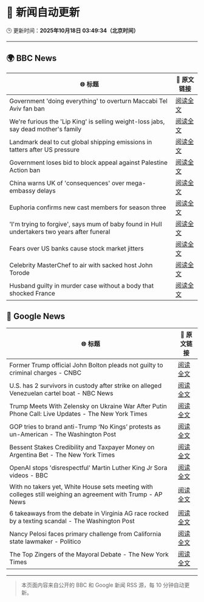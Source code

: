 # 🧠 新闻自动更新

🕒 更新时间：**2025年10月18日 03:49:34（北京时间）**

---

## 🌍 BBC News

| 🌐 标题 | 🔗 原文链接 |
|--------|-------------|
| Government 'doing everything' to overturn Maccabi Tel Aviv fan ban | [阅读全文](https://www.bbc.com/news/articles/c5ylxn8g2y2o?at_medium=RSS&at_campaign=rss) |
| We're furious the 'Lip King' is selling weight-loss jabs, say dead mother's family | [阅读全文](https://www.bbc.com/news/articles/c4gk0w95jyjo?at_medium=RSS&at_campaign=rss) |
| Landmark deal to cut global shipping emissions in tatters after US pressure | [阅读全文](https://www.bbc.com/news/articles/c3vnl0yxg53o?at_medium=RSS&at_campaign=rss) |
| Government loses bid to block appeal against Palestine Action ban | [阅读全文](https://www.bbc.com/news/articles/ce9dg5v43vmo?at_medium=RSS&at_campaign=rss) |
| China warns UK of 'consequences' over mega-embassy delays | [阅读全文](https://www.bbc.com/news/articles/c629j10gln8o?at_medium=RSS&at_campaign=rss) |
| Euphoria confirms new cast members for season three | [阅读全文](https://www.bbc.com/news/articles/c8eyk31w3j5o?at_medium=RSS&at_campaign=rss) |
| 'I'm trying to forgive', says mum of baby found in Hull undertakers two years after funeral | [阅读全文](https://www.bbc.com/news/articles/clykvp0424po?at_medium=RSS&at_campaign=rss) |
| Fears over US banks cause stock market jitters | [阅读全文](https://www.bbc.com/news/articles/c4gjz82wx4wo?at_medium=RSS&at_campaign=rss) |
| Celebrity MasterChef to air with sacked host John Torode | [阅读全文](https://www.bbc.com/news/articles/c1lqg2j8zj0o?at_medium=RSS&at_campaign=rss) |
| Husband guilty in murder case without a body that shocked France | [阅读全文](https://www.bbc.com/news/articles/crexz473pvxo?at_medium=RSS&at_campaign=rss) |

## 📰 Google News

| 🌐 标题 | 🔗 原文链接 |
|--------|-------------|
| Former Trump official John Bolton pleads not guilty to criminal charges - CNBC | [阅读全文](https://news.google.com/rss/articles/CBMidkFVX3lxTE1HcjZyVnhwYXMxQWtGdjRoS1dybmRMOHpxWXc0bmQ5alduWUFuamFTUHZrSHZfdHRTRDdWa2I3WGZMRXNKUmRZNzFMQU84YUljMV9vSzVXVkVDR18zSWxwR2QtVHV4Z3RORldHWlEwSEZvc1p5QUHSAXtBVV95cUxNS2wyRkZaM29pcHVPQ3o2ejdvSkJxdng2NHdPWUo5WjVBSF9LNWQ5aVNNMkxCYmFBVGR5ZG9GLUcxRTdteHFINFRqanEwRy1tZ2p3SEpKSlRMNTJFUFV6eE5XMXZ0ZXNXWlJtVUtfLWlnZExqVXNpS0RfcW8?oc=5) |
| U.S. has 2 survivors in custody after strike on alleged Venezuelan cartel boat - NBC News | [阅读全文](https://news.google.com/rss/articles/CBMirAFBVV95cUxPMXBaWlUzVTVPaXdNeWZpdFdPY21yeGE0aXVGX0kxNWxWdWhRcENWb0dEdkhDQTRiMTB5NUhfR25aUUhSM0pBa0ZKRDkzNjR5dkpPeGZXUHExZXpJckRaZzdyTXQ4N0lyaU9mS0V6OFdWcTVtTnVxNGlONld3ZWlrTkxUMWhvaWFEOHQzMVZGdUR3WDV1dnZGWkxuNFZnLXZ6Q0tRYlRtN1Z1Z0ow0gFWQVVfeXFMUDB0VHUwb1RVQkRJUXpVSTFlMkpCRm14LWUzaVZIZGxVMVRFSUw5SUx0V3ZBZ1dHdkx0dzhSRnpsb1ZYMTByekR3a2xwREN2bW1CbnB2Zmc?oc=5) |
| Trump Meets With Zelensky on Ukraine War After Putin Phone Call: Live Updates - The New York Times | [阅读全文](https://news.google.com/rss/articles/CBMib0FVX3lxTFBzenpOVVJyekpqT0JSRWl6bWVZOGo1VGx0eXh4dUdYY25yTUxrYks3MV9JUExFenhNZmFyVWhoeldiUURTcW5aei1ISnFZN0JoMzQxeUNLdDZxZ2h0eTNjS3ZLUW9fS0U3emhIdDVWUQ?oc=5) |
| GOP tries to brand anti-Trump ‘No Kings’ protests as un-American - The Washington Post | [阅读全文](https://news.google.com/rss/articles/CBMijgFBVV95cUxQMTNVUkotbEctUGd1dm84NXFYLS0zMVhPWUhsSnhMTGxxZE1Bc3N4UElETTduUFFEdkl6SmJIa0RGME1XZDloUDYyRTBndzhkM1R1V21SdWIybGhhbmRpY25TWEpNaUxoRnlkc0hpOWZhaWVEVGNJZEVCd3l0QjJfVVlJY2lfd1dhTko1T21R?oc=5) |
| Bessent Stakes Credibility and Taxpayer Money on Argentina Bet - The New York Times | [阅读全文](https://news.google.com/rss/articles/CBMiiwFBVV95cUxQRlVQc3hjZ3FnUVFQdkdqNk9CeDRtZTB1LVZrbFN6aTBxTVFDT1dxUmYzNGJCakxNeVNTNk83dk5NYmJWdWI3T2hwQnVKZGVjdlpyYUEzb3ZZQVg5WWxoNW9DLWV3LTdsXzc4a2k0clJtMXBzWHJuTkpncXA1YjlFSHc1MXBMa0R4ZkZN?oc=5) |
| OpenAI stops 'disrespectful' Martin Luther King Jr Sora videos - BBC | [阅读全文](https://news.google.com/rss/articles/CBMiWkFVX3lxTE5JLVQ1eXFMbnlqbC1SLVpZVHJvWjFaSHlHYy0zbUd6WUJUMS1tY2F3aHBTc3JfSlAzQWN3MUNmTXNCTEFrZ0dxUVJlNTJiYmhocnk5RE9Fc29iUdIBX0FVX3lxTE9GMkF2OFZBd3ZSM2ZYRC1JSll5M2dQWEQ2ZExSYzJ1anBYZDdUeVhrUnpldDdURzBYelJGS3d5VUpUZmJiWURJbndKdWZ5dlBBbENPOE5OaV9zWF9QRFZz?oc=5) |
| With no takers yet, White House sets meeting with colleges still weighing an agreement with Trump - AP News | [阅读全文](https://news.google.com/rss/articles/CBMioAFBVV95cUxPOU1FUHJsLUxxMVhPVnQzelJPZ2IzWkx2VkxsN19ZYW5lYjNFNVNpbWlMT0ItR3lsX3VKLWdiam55b0I5OVBMWXdMbFlmTkY5VWRXZG13MEwzbzlZN2p3dVdEbkVfcXJXZXZiN2dONFh3Y2R6T0FDT1dDMHQtTS1zRm5pblBxbVhqZ2s1aUZ1UWdVUE5IOVFCQml5aDlXYmRq?oc=5) |
| 6 takeaways from the debate in Virginia AG race rocked by a texting scandal - The Washington Post | [阅读全文](https://news.google.com/rss/articles/CBMinwFBVV95cUxPVGVDLXBTX0doTTF2YWZGR0xMT1FVdFVYdE9BU3JFZzB4QUR3ZzZOeDVxc1dLTzRkS1pGdXFYMHhQdmVTX3NsbjBLWkdaZnRmZk03Wk5XdXB5T3hqa3FVUzhGUkdpOGdiZ1l2dm05VFhiWWZaSjVkTVhhNnFkRklhTzh2WnNmN1dNcXdpX1laM3NmV3RncGhycEdobkgyN2c?oc=5) |
| Nancy Pelosi faces primary challenge from California state lawmaker - Politico | [阅读全文](https://news.google.com/rss/articles/CBMiuAFBVV95cUxOVkVqRVIzc0tlZHBHRVNoc3d2WkdkR2tTTUFlMm9ZNEZjRkgzSW1FSktxZXNVY0d2MFdoS0tuZDhUSWM0SVV2SUtaaGNKdFl1b0pUUDdXU25WcExfcmlFbkdDLXZCV3VXWGlSYzAxYlRkTmVYN2psTUpkSFBpOW5yTS13bXMzQ3pmTTJUaS1Oc21TN3pjQmFfdFJQaFBfUXNSQXRZU1VOLTBIX1NKTVhGaGFsYTFyQk1s?oc=5) |
| The Top Zingers of the Mayoral Debate - The New York Times | [阅读全文](https://news.google.com/rss/articles/CBMigAFBVV95cUxNMVhEY1ZmclRTVTl3d2FwT2VObUJ2ZmEyNXJic2lyUVFlSEZ1NmRrMWFoU2VySExULTBQY0V5TUhyVjhQX1M5c3ViMlRhWDVfSHlsRjZiSElSYldRQ2g5VHAxQThwWklqbnpDLU53Z2kyYk1saFA2YXVoOEY5eHNneg?oc=5) |

---
> 本页面内容来自公开的 BBC 和 Google 新闻 RSS 源，每 10 分钟自动更新。